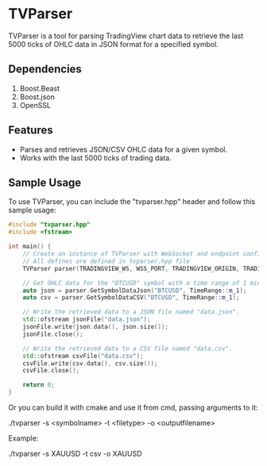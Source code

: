 # TVParser

TVParser is a tool for parsing TradingView chart data to retrieve the last 5000 ticks of OHLC data in JSON format for a specified symbol.

## Dependencies

1. Boost.Beast
2. Boost.json
3. OpenSSL

## Features

- Parses and retrieves JSON/CSV OHLC data for a given symbol.
- Works with the last 5000 ticks of trading data.

## Sample Usage

To use TVParser, you can include the "tvparser.hpp" header and follow this sample usage:

```cpp
#include "tvparser.hpp"
#include <fstream>

int main() {
    // Create an instance of TVParser with WebSocket and endpoint configuration.
    // All defines are defined in tvparser.hpp file
    TVParser parser(TRADINGVIEW_WS, WSS_PORT, TRADINGVIEW_ORIGIN, TRADINGVIEW_WS_ENDPOINT);

    // Get OHLC data for the "BTCUSD" symbol with a time range of 1 minute.
    auto json = parser.GetSymbolDataJson("BTCUSD", TimeRange::m_1);
    auto csv = parser.GetSymbolDataCSV("BTCUSD", TimeRange::m_1);

    // Write the retrieved data to a JSON file named "data.json".
    std::ofstream jsonFile("data.json");
    jsonFile.write(json.data(), json.size());
    jsonFile.close();

    // Write the retrieved data to a CSV file named "data.csv".
    std::ofstream csvFile("data.csv");
    csvFile.write(csv.data(), csv.size());
    csvFile.close();

    return 0;
}
```

Or you can build it with cmake and use it from cmd, passing arguments to it:

./tvparser -s \<symbolname\> -t \<filetype\> -o \<outputfilename\>

Example:

./tvparser -s XAUUSD -t csv -o XAUUSD